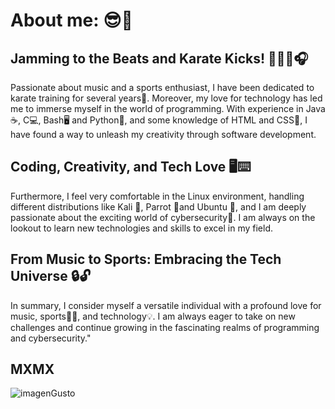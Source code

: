 
#  About me: 😎💭 


## Jamming to the Beats and Karate Kicks! 🥋👊🏼🎧
Passionate about music and a sports enthusiast, I have been dedicated to karate training for several years🥋. Moreover, my love for technology 
has led me to immerse myself in the world of programming. With experience in Java☕, C💻, Bash🖥️ and Python🐍, and some knowledge of HTML and CSS🎨, I have 
found a way to unleash my creativity through software development.


## Coding, Creativity, and Tech Love 🖥️⌨️
Furthermore, I feel very comfortable in the Linux environment, handling different distributions like Kali 🐉, Parrot 🦜and Ubuntu 🐧, and I am deeply 
passionate about the exciting world of cybersecurity🔐. I am always on the lookout to learn new technologies and skills to excel in my field.


## From Music to Sports: Embracing the Tech Universe 🔒🔓
In summary, I consider myself a versatile individual with a profound love for music, sports🏋🏼, and technology💡. I am always eager to take on 
new challenges and continue growing in the fascinating realms of programming and cybersecurity."

## MXMX 

![imagenGusto](https://github.com/PotatoLC/PotatoLC/assets/134663368/4c2fed4f-1323-4148-aa2b-cf93da6545ba)
